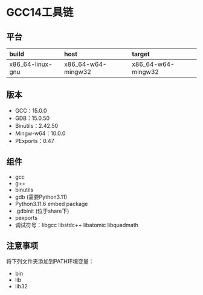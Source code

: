 # GCC14工具链

## 平台

| build            | host               | target             |
| :--------------- | :----------------- | :----------------- |
| x86_64-linux-gnu | x86_64-w64-mingw32 | x86_64-w64-mingw32 |

## 版本

- GCC：15.0.0
- GDB：15.0.50
- Binutils：2.42.50
- Mingw-w64：10.0.0
- PExports：0.47

## 组件

- gcc
- g++
- binutils
- gdb (需要Python3.11)
- Python3.11.6 embed package
- .gdbinit (位于share下)
- pexports
- 调试符号：libgcc libstdc++ libatomic libquadmath

## 注意事项

将下列文件夹添加到PATH环境变量：

- bin
- lib
- lib32
